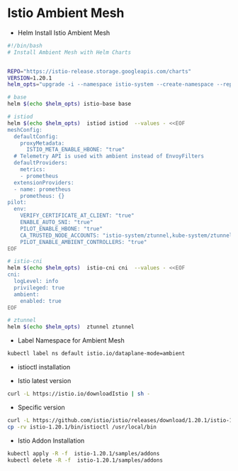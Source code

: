 # Istio Ambient Mesh

- Helm Install Istio Ambient Mesh

```bash
#!/bin/bash
# Install Ambient Mesh with Helm Charts


REPO="https://istio-release.storage.googleapis.com/charts"
VERSION=1.20.1
helm_opts="upgrade -i --namespace istio-system --create-namespace --repo ${REPO} --version ${VERSION}"

# base
helm $(echo $helm_opts) istio-base base

# istiod
helm $(echo $helm_opts)  istiod istiod  --values - <<EOF
meshConfig:
  defaultConfig:
    proxyMetadata:
      ISTIO_META_ENABLE_HBONE: "true"
  # Telemetry API is used with ambient instead of EnvoyFilters
  defaultProviders:
    metrics:
    - prometheus
  extensionProviders:
  - name: prometheus
    prometheus: {}
pilot:
  env:
    VERIFY_CERTIFICATE_AT_CLIENT: "true"
    ENABLE_AUTO_SNI: "true"
    PILOT_ENABLE_HBONE: "true"
    CA_TRUSTED_NODE_ACCOUNTS: "istio-system/ztunnel,kube-system/ztunnel"
    PILOT_ENABLE_AMBIENT_CONTROLLERS: "true"
EOF

# istio-cni
helm $(echo $helm_opts)  istio-cni cni  --values - <<EOF
cni:
  logLevel: info
  privileged: true
  ambient:
    enabled: true
EOF

# ztunnel
helm $(echo $helm_opts)  ztunnel ztunnel
```

- Label Namespace for Ambient Mesh

```bash
kubectl label ns default istio.io/dataplane-mode=ambient
```

- istioctl installation

- Istio latest version

```bash
curl -L https://istio.io/downloadIstio | sh -
```

- Specific version

```bash
curl -L https://github.com/istio/istio/releases/download/1.20.1/istio-1.20.1-linux-amd64.tar.gz | tar xvz
cp -rv istio-1.20.1/bin/istioctl /usr/local/bin
```

- Istio Addon Installation

```bash
kubectl apply -R -f  istio-1.20.1/samples/addons
kubectl delete -R -f  istio-1.20.1/samples/addons
```